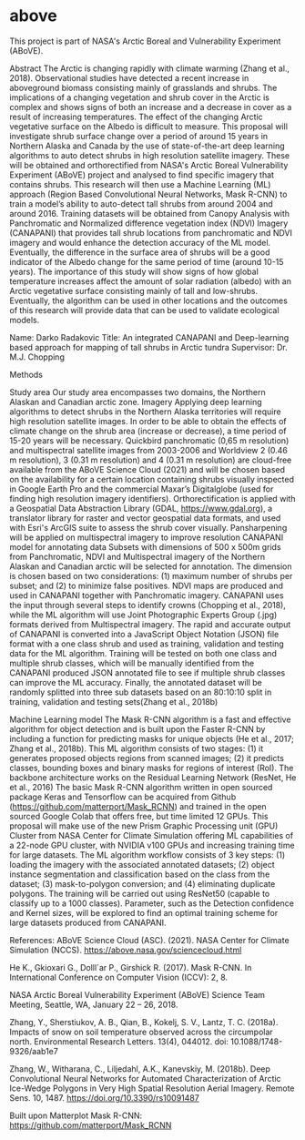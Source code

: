 # above
This project is part of NASA's Arctic Boreal and Vulnerability Experiment (ABoVE).

Abstract
The Arctic is changing rapidly with climate warming (Zhang et al., 2018). Observational studies have detected a recent increase in aboveground biomass consisting mainly of grasslands and shrubs. The implications of a changing vegetation and shrub cover in the Arctic is complex and shows signs of both an increase and a decrease in cover as a result of increasing temperatures. The effect of the changing Arctic vegetative surface on the Albedo is difficult to measure. This proposal will investigate shrub surface change over a period of around 15 years in Northern Alaska and Canada by the use of state-of-the-art deep learning algorithms to auto detect shrubs in high resolution satellite imagery. These will be obtained and orthorectified from NASA's Arctic Boreal Vulnerability Experiment (ABoVE) project and analysed to find specific imagery that contains shrubs. This research will then use a Machine Learning (ML) approach (Region Based Convolutional Neural Networks, Mask R-CNN) to train a model’s ability to auto-detect tall shrubs from around 2004 and around 2016. Training datasets will be obtained from Canopy Analysis with Panchromatic and Normalized difference vegetation index (NDVI) Imagery (CANAPANI) that provides tall shrub locations from panchromatic and NDVI imagery and would enhance the detection accuracy of the ML model. Eventually, the difference in the surface area of shrubs will be a good indicator of the Albedo change for the same period of time (around 10-15 years). The importance of this study will show signs of how global temperature increases affect the amount of solar radiation (albedo) with an Arctic vegetative surface consisting mainly of tall and low-shrubs. Eventually, the algorithm can be used in other locations and the outcomes of this research will provide data that can be used to validate ecological models.

Name: Darko Radakovic
Title: An integrated CANAPANI and Deep-learning based approach for mapping of tall shrubs in Arctic tundra
Supervisor: Dr. M.J. Chopping


Methods

Study area
Our study area encompasses two domains, the Northern Alaskan and Canadian arctic zone.
Imagery
Applying deep learning algorithms to detect shrubs in the Northern Alaska territories will require high resolution satellite images. In order to be able to obtain the effects of climate change on the shrub area (increase or decrease), a time period of 15-20 years will be necessary. Quickbird panchromatic (0,65 m resolution) and multispectral satellite images from 2003-2006 and Worldview 2 (0.46 m resolution), 3 (0.31 m resolution) and 4 (0.31 m resolution) are cloud-free available from the ABoVE Science Cloud (2021) and will be chosen based on the availability for a certain location containing shrubs visually inspected in Google Earth Pro and the commercial Maxar’s Digitalglobe (used for finding high resolution imagery identifiers). Orthorectification is applied with a Geospatial Data Abstraction Library (GDAL, https://www.gdal.org), a translator library for raster and vector geospatial data formats, and used with Esri's ArcGIS suite to assess the shrub cover visually. Pansharpening will be applied on multispectral imagery to improve resolution
CANAPANI model for annotating data
Subsets with dimensions of 500 x 500m grids from Panchromatic, NDVI and Multispectral imagery of the Northern Alaskan and Canadian arctic will be selected for annotation. The dimension is chosen based on two considerations: (1) maximum number of shrubs per subset; and (2) to minimize false positives. NDVI maps are produced and used in CANAPANI together with Panchromatic imagery. CANAPANI uses the input through several steps to identify crowns (Chopping et al., 2018), while the ML algorithm will use Joint Photographic Experts Group (.jpg) formats derived from Multispectral imagery. The rapid and accurate output of CANAPANI is converted into a JavaScript Object Notation (JSON) file format with a one class shrub and used as training, validation and testing data for the ML algorithm. Training will be tested on both one class and multiple shrub classes, which will be manually identified from the CANAPANI produced JSON annotated file to see if multiple shrub classes can improve the ML accuracy.
Finally, the annotated dataset will be randomly splitted into three sub datasets based on an 80:10:10 split in training, validation and testing sets(Zhang et al., 2018b)

Machine Learning model
The Mask R-CNN algorithm is a fast and effective algorithm for object detection and is built upon the Faster R-CNN by including a function for predicting masks for unique objects (He et al., 2017; Zhang et al., 2018b). This ML algorithm consists of two stages: (1) it generates proposed objects regions from scanned images; (2) it predicts classes, bounding boxes and binary masks for regions of interest (RoI). The backbone architecture works on the Residual Learning Network (ResNet, He et al., 2016) The basic Mask R-CNN algorithm written in open sourced package Keras and Tensorflow can be acquired from Github (https://github.com/matterport/Mask_RCNN) and trained in the open sourced Google Colab that offers free, but time limited 12 GPUs. This proposal will make use of the new Prism Graphic Processing unit (GPU) Cluster from NASA Center for Climate Simulation offering ML capabilities of a 22-node GPU cluster, with NVIDIA v100 GPUs and increasing training time for large datasets. 
The ML algorithm workflow consists of 3 key steps: (1) loading the imagery with the associated annotated datasets; (2) object instance segmentation and classification based on the class from the dataset; (3) mask-to-polygon conversion; and (4) eliminating duplicate polygons.
The training will be carried out using ResNet50 (capable to classify up to a 1000 classes). Parameter, such as the Detection confidence and Kernel sizes, will be explored to find an optimal training scheme for large datasets produced from CANAPANI.




References:
ABoVE Science Cloud (ASC). (2021). NASA Center for Climate Simulation (NCCS). https://above.nasa.gov/sciencecloud.html

He K., Gkioxari G., Dolll´ar P., Girshick R. (2017). Mask R-CNN. In International Conference on Computer Vision (ICCV): 2, 8.

NASA Arctic Boreal Vulnerability Experiment (ABoVE) Science Team Meeting, Seattle, WA, January 22 – 26, 2018.

Zhang, Y., Sherstiukov, A. B., Qian, B., Kokelj, S. V., Lantz, T. C. (2018a). Impacts of snow on soil temperature observed across the circumpolar north. Environmental Research Letters. 13(4), 044012. doi: 10.1088/1748-9326/aab1e7

Zhang, W., Witharana, C., Liljedahl, A.K., Kanevskiy, M. (2018b). Deep Convolutional Neural Networks for Automated Characterization of Arctic Ice-Wedge Polygons in Very High Spatial Resolution Aerial Imagery. Remote Sens. 10, 1487. https://doi.org/10.3390/rs10091487

Built upon Matterplot Mask R-CNN:
https://github.com/matterport/Mask_RCNN
